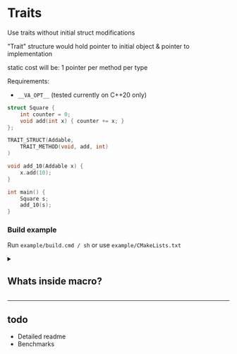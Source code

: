 # Traits

Use traits without initial struct modifications

"Trait" structure would hold pointer to initial object & pointer to implementation

static cost will be: 1 pointer per method per type

Requirements:
* `__VA_OPT__` (tested currently on C++20 only)

```cpp
struct Square {
    int counter = 0;
    void add(int x) { counter += x; }
};

TRAIT_STRUCT(Addable,
    TRAIT_METHOD(void, add, int)
)

void add_10(Addable x) {
    x.add(10);
}

int main() {
    Square s;
    add_10(s);
}
```

### Build example

Run `example/build.cmd / sh` or use `example/CMakeLists.txt`

<details>

<summary>

## Whats inside macro?

</summary>

Trait structure under macro:

```cpp
template <typename T>
struct Addable_impl_T {
  void (*add)(void *self, int) = [](void *self, int _1) {
    return ((T *)self)->add(_1);
  };
};
struct Addable_impl {
  void (*add)(void *self, int);
};
struct Addable {
  void *self = nullptr;
  Addable() = delete;
  inline void add(int _1) { return _impl->add(self, _1); }
  template <typename T> Addable(T &t) : self(&t) {
    static Addable_impl_T<T> impl;
    _impl = (Addable_impl *)(void *)&impl;
  }

private:
  Addable_impl *_impl;
};
```

</details>

---

## todo

* Detailed readme
* Benchmarks